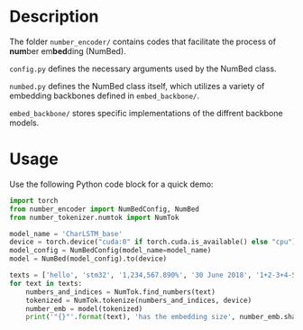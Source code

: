 # Description

The folder `number_encoder/` contains codes that facilitate the process of **num**ber em**bed**ding (NumBed). 

`config.py` defines the necessary arguments used by the NumBed class.

`numbed.py` defines the NumBed class itself, which utilizes a variety of embedding backbones defined in `embed_backbone/`.

`embed_backbone/` stores specific implementations of the diffrent backbone models.


# Usage 

Use the following Python code block for a quick demo: 

```python 
import torch
from number_encoder import NumBedConfig, NumBed
from number_tokenizer.numtok import NumTok

model_name = 'CharLSTM_base'
device = torch.device("cuda:0" if torch.cuda.is_available() else "cpu")
model_config = NumBedConfig(model_name=model_name)
model = NumBed(model_config).to(device)

texts = ['hello', 'stm32', '1,234,567.890%', '30 June 2018', '1+2-3+4-5']
for text in texts:
    numbers_and_indices = NumTok.find_numbers(text)
    tokenized = NumTok.tokenize(numbers_and_indices, device)
    number_emb = model(tokenized)
    print('"{}"'.format(text), 'has the embedding size', number_emb.shape)
```


